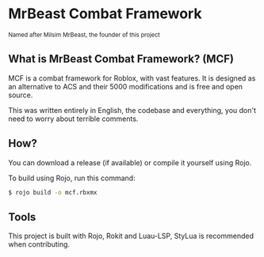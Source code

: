 # MrBeast Combat Framework
<sub>Named after Milsim MrBeast, the founder of this project</sub>

## What is MrBeast Combat Framework? (MCF)
MCF is a combat framework for Roblox, with vast features. It is designed as an alternative to ACS and their 5000 modifications and is free and open source.

This was written entirely in English, the codebase and everything, you don't need to worry about terrible comments.

## How?
You can download a release (if available) or compile it yourself using Rojo.

To build using Rojo, run this command:
```bash
$ rojo build -o mcf.rbxmx
```

## Tools
This project is built with Rojo, Rokit and Luau-LSP, StyLua is recommended when contributing.
